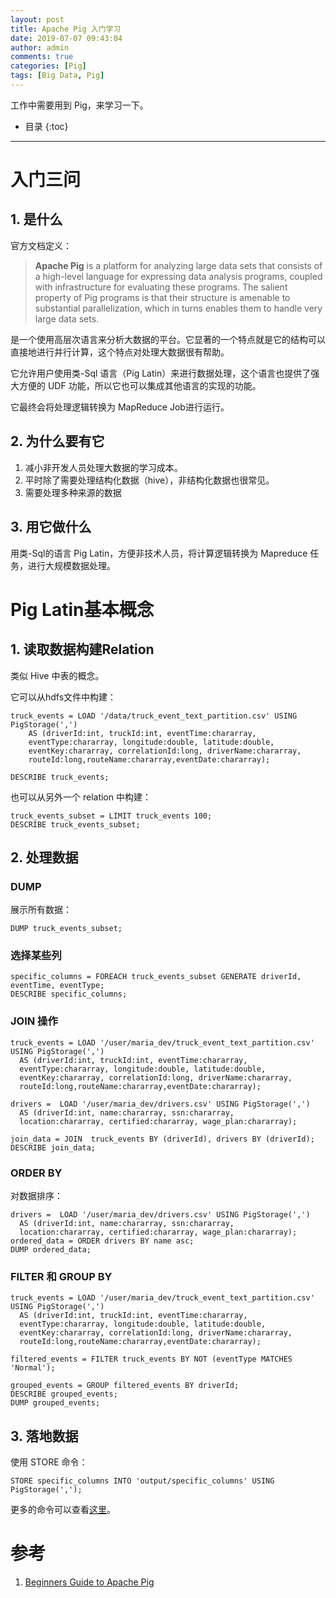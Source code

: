 ```yaml
---
layout: post
title: Apache Pig 入门学习
date: 2019-07-07 09:43:04
author: admin
comments: true
categories: [Pig]
tags: [Big Data, Pig]
---
```


工作中需要用到 Pig，来学习一下。

<!-- more -->

* 目录
{:toc}
---

# 入门三问

## 1. 是什么

官方文档定义：

> **Apache Pig** is a platform for analyzing large data sets that consists of a high-level language for expressing data analysis programs, coupled with infrastructure for evaluating these programs. The salient property of Pig programs is that their structure is amenable to substantial parallelization, which in turns enables them to handle very large data sets.

是一个使用高层次语言来分析大数据的平台。它显著的一个特点就是它的结构可以直接地进行并行计算，这个特点对处理大数据很有帮助。

它允许用户使用类-Sql 语言（Pig Latin）来进行数据处理，这个语言也提供了强大方便的 UDF 功能，所以它也可以集成其他语言的实现的功能。

它最终会将处理逻辑转换为 MapReduce Job进行运行。

## 2. 为什么要有它

1. 减小非开发人员处理大数据的学习成本。
2. 平时除了需要处理结构化数据（hive），非结构化数据也很常见。
3. 需要处理多种来源的数据

## 3. 用它做什么

用类-Sql的语言 Pig Latin，方便非技术人员，将计算逻辑转换为 Mapreduce 任务，进行大规模数据处理。



# Pig Latin基本概念

## 1. 读取数据构建Relation

类似 Hive 中表的概念。

它可以从hdfs文件中构建：

```
truck_events = LOAD '/data/truck_event_text_partition.csv' USING PigStorage(',')
	AS (driverId:int, truckId:int, eventTime:chararray,
	eventType:chararray, longitude:double, latitude:double,
	eventKey:chararray, correlationId:long, driverName:chararray,
	routeId:long,routeName:chararray,eventDate:chararray);

DESCRIBE truck_events;
```

也可以从另外一个 relation 中构建：

```
truck_events_subset = LIMIT truck_events 100;
DESCRIBE truck_events_subset;
```

## 2. 处理数据

### DUMP 

展示所有数据：

```
DUMP truck_events_subset;
```

### 选择某些列

```
specific_columns = FOREACH truck_events_subset GENERATE driverId, eventTime, eventType;
DESCRIBE specific_columns;
```

### JOIN 操作

```
truck_events = LOAD '/user/maria_dev/truck_event_text_partition.csv' USING PigStorage(',')
  AS (driverId:int, truckId:int, eventTime:chararray,
  eventType:chararray, longitude:double, latitude:double,
  eventKey:chararray, correlationId:long, driverName:chararray,
  routeId:long,routeName:chararray,eventDate:chararray);
  
drivers =  LOAD '/user/maria_dev/drivers.csv' USING PigStorage(',')
  AS (driverId:int, name:chararray, ssn:chararray,
  location:chararray, certified:chararray, wage_plan:chararray);
  
join_data = JOIN  truck_events BY (driverId), drivers BY (driverId);
DESCRIBE join_data;
```

### ORDER BY

对数据排序：

```
drivers =  LOAD '/user/maria_dev/drivers.csv' USING PigStorage(',')
  AS (driverId:int, name:chararray, ssn:chararray,
  location:chararray, certified:chararray, wage_plan:chararray);
ordered_data = ORDER drivers BY name asc;
DUMP ordered_data;
```

### FILTER 和 GROUP BY

```
truck_events = LOAD '/user/maria_dev/truck_event_text_partition.csv' USING PigStorage(',')
  AS (driverId:int, truckId:int, eventTime:chararray,
  eventType:chararray, longitude:double, latitude:double,
  eventKey:chararray, correlationId:long, driverName:chararray,
  routeId:long,routeName:chararray,eventDate:chararray);
  
filtered_events = FILTER truck_events BY NOT (eventType MATCHES 'Normal');

grouped_events = GROUP filtered_events BY driverId;
DESCRIBE grouped_events;
DUMP grouped_events;
```



## 3. 落地数据

使用 STORE 命令：

```
STORE specific_columns INTO 'output/specific_columns' USING PigStorage(',');
```



更多的命令可以查看[这里](https://pig.apache.org/docs/latest/basic.html)。

# 参考

1. [Beginners Guide to Apache Pig](https://hortonworks.com/tutorial/beginners-guide-to-apache-pig/)